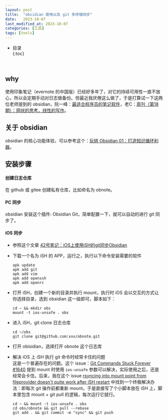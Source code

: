 ```yaml
---
layout: post
title:  "obsidian 使用以及 git 多终端同步"
date:   2023-10-07
last_modified_at: 2023-10-07
categories: [工具]
tags: [tools]
---
```


* 目录  
{:toc}
<br/>

## why
使用印象笔记（evernote 的中国版）已经好多年了，对它的持续可用性一直不放心，所以会定期手动对日志做备份。但最近我厌倦这么做了，于是打算试一下这两位老师提到的 obsidian，阮一峰：[最适合程序员的笔记软件](https://www.ruanyifeng.com/blog/2021/08/best-note-taking-software-for-programmers.html)，老C：[周刊（第18期）：网状的思考，线性的写作](https://www.codedump.info/post/20220612-weekly-18/)。   

## 关于 obsidian
obsidian 的核心功能体验，可以参考这个：[玩转 Obsidian 01：打造知识循环利器](https://sspai.com/post/62414)。   

## 安装步骤
#### 创建日志仓库   
在 github 或 gitee 创建私有仓库，比如命名为 obnote。    

#### PC 同步
obsidian 安装这个插件: Obsidian Git，简单配置一下，就可以自动的进行 git 同步了。    

#### iOS 同步   
* 参照这个文章 [42号笔记：iOS上使用iSH的git同步Obsidian](https://zhuanlan.zhihu.com/p/565028534)
* 下载一个名为 iSH 的 APP，运行之，执行以下命令安装需要的软件    
    ```
    apk update
    apk add git
    apk add vim
    apk add openssh
    apk add openrc
    ```

* 打开 iSH，创建一个新的目录并执行 mount，执行时 iOS 会以交互的方式让你选择目录，选到 obsidian 这一级即可，脚本如下：   
    ```
    cd ~ && mkdir obs
    mount -t ios-unsafe . obs
    ```

* 进入 iSH，git clone 日志仓库    
    ```
    cd ~/obs
    git clone git@github.com:xxx/obnote.git
    ```

* 打开 obisidian，选择打开 obnote 这个日志库    

* 解决 iOS 上 iSH 执行 git 命令时经常卡住的问题  
这是一个普遍存在的问题。这个 issue：[Git Commands Stuck Forever #1640](https://github.com/ish-app/ish/issues/1640) 提到 mount 时使用 `ios-unsafe` 参数可以解决，实际使用之后，还是经常会卡住。后来，我在这个 issue [rsyncing into mount point from fileprovider doesn't quite work after iSH restart](https://github.com/ish-app/ish/issues/1581) 中找到一个终极解决办法：即每次 git 操作前都重新 mount。于是直接写了个小脚本放在 iSH 上，脚本里包含 mount + git pull 的逻辑，每次运行它就行。   
    ```
    cd ~ && mount -t ios-unsafe . obs    
    cd obs/obnote && git pull --rebase
    git add . && git commit -m "sync" && git push
    ```